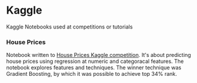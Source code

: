 # Kaggle
Kaggle Notebooks used at competitions or tutorials

### House Prices
Notebook written to [House Prices Kaggle competition](https://www.kaggle.com/c/house-prices-advanced-regression-techniques).
It's about predicting house prices using regression at numeric and categoracal features.
The notebook explores features and techniques. The winner technique was Gradient Boosting, by which it was possible to achieve top 34% rank.
